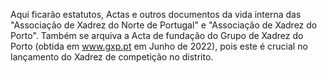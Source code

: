 Aqui ficarão estatutos, Actas e outros documentos da vida interna das "Associação de Xadrez do Norte de Portugal" e "Associação de Xadrez do Porto".
Também se arquiva a Acta de fundação do Grupo de Xadrez do Porto (obtida em www.gxp.pt em Junho de 2022), pois este é crucial no lançamento do Xadrez de competição no distrito.
